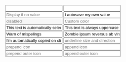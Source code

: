 <Input label="I am a label" />
<Input v-model="twoWayBinding" :label="twoWayBinding" />
<Input
  label='placeholder="Display if no value"'
  placeholder="Display if no value"
/>
<Input prefs-id="exampleInput" label="autosave value" value="I autosave my own value" />
<Input placeholder="disabled" disabled />
<Input placeholder='Custom color' color="red" flat />
<Input 
  value="This text is automatically selected on focus" 
  label="auto-select" 
  auto-select 
/>
<Input value="This text is always uppercase" label="uppercase" uppercase />
<Input value="Warn of mispelings" label='spellcheck' spellcheck="true" />
<Input
  label="truncate" truncate 
  value="Zombie ipsum reversus ab viral inferno, nam rick grimes malum cerebro. De carne lumbering animata corpora quaeritis. Summus brains sit​​, morbo vel maleficia? De apocalypsi gorger omero undead survivor dictum mauris."
/>
<Input
  label="copy-content" copy-content 
  value="I'm automatically copied on click"
/>
<Input
  placeholder='underline size and direction'
  underline-size="2px"
  flat
  left
/>
<Input
  filled
  prepend-icon="magnify"
  placeholder='prepend icon'
/>
<Input
  filled
  append-icon="find-replace"
  placeholder='append icon'
/>
<Input
  filled
  prepend-outer-icon="magnify"
  placeholder='prepend outer icon'
/>
<Input
  filled
  append-outer-icon="find-replace"
  placeholder='append outer icon'
/>